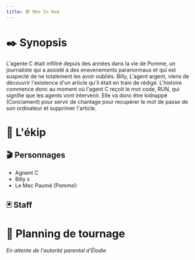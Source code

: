 ```yaml
---
title: 😎 Men In Red
---
```

# ✒️ Synopsis
L'agente C était infiltré depuis des années dans la vie de Pomme, un journaliste qui a assisté à des enevenements paranormaux et qui est suspecté de ne totalement les avoir oubliés. Billy, L'agent argent, viens de découvrir l'existence d'un article qu'il était en train de rédigé. L'histoire commence donc au moment où l'agent C reçoit le mot code, RUN, qui signifie que les agents vont intervenir. Elle va donc être kidnappé (Conciament) pour servir de chantage pour recupérer le mot de passe de son ordinateur et supprimer l'article.
# 👥️️ L'ékip
## 🎬 Personnages
- Agnent C
- Billy x 
- Le Mec Paumé (Pomme):
## 🃏 Staff

# 📅 Planning de tournage
*En attente de l'autorité parental d'Élodie*


